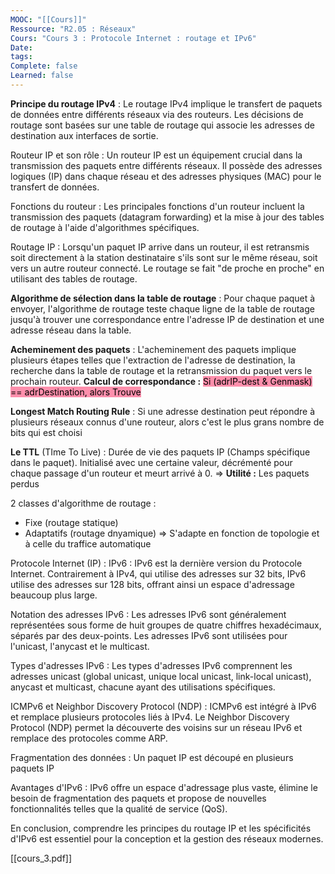 ```yaml
---
MOOC: "[[Cours]]"
Ressource: "R2.05 : Réseaux"
Cours: "Cours 3 : Protocole Internet : routage et IPv6"
Date: 
tags: 
Complete: false
Learned: false
---
```

**Principe du routage IPv4** : Le routage IPv4 implique le transfert de paquets de données entre différents réseaux via des routeurs. Les décisions de routage sont basées sur une table de routage qui associe les adresses de destination aux interfaces de sortie.

Routeur IP et son rôle : Un routeur IP est un équipement crucial dans la transmission des paquets entre différents réseaux. Il possède des adresses logiques (IP) dans chaque réseau et des adresses physiques (MAC) pour le transfert de données.

Fonctions du routeur : Les principales fonctions d'un routeur incluent la transmission des paquets (datagram forwarding) et la mise à jour des tables de routage à l'aide d'algorithmes spécifiques.

Routage IP : Lorsqu'un paquet IP arrive dans un routeur, il est retransmis soit directement à la station destinataire s'ils sont sur le même réseau, soit vers un autre routeur connecté. Le routage se fait "de proche en proche" en utilisant des tables de routage.

**Algorithme de sélection dans la table de routage** : Pour chaque paquet à envoyer, l'algorithme de routage teste chaque ligne de la table de routage jusqu'à trouver une correspondance entre l'adresse IP de destination et une adresse réseau dans la table.

**Acheminement des paquets** : L'acheminement des paquets implique plusieurs étapes telles que l'extraction de l'adresse de destination, la recherche dans la table de routage et la retransmission du paquet vers le prochain routeur.
**Calcul de correspondance :** <mark style="background: #FF5582A6;">Si (adrIP-dest & Genmask) == adrDestination, alors Trouve</mark>

**Longest Match Routing Rule** : Si une adresse destination peut répondre à plusieurs réseaux connus d'une routeur, alors c'est le plus grans nombre de bits qui est choisi

**Le TTL** (TIme To Live) : Durée de vie des paquets IP (Champs spécifique dans le paquet). Initialisé avec une certaine valeur, décrémenté pour chaque passage d'un routeur et meurt arrivé à 0.
⇒ **Utilité :** Les paquets perdus

2 classes d'algorithme de routage :
- Fixe (routage statique)
- Adaptatifs (routage dnyamique) ⇒ S'adapte en fonction de topologie et à celle du traffice automatique

Protocole Internet (IP) : IPv6 : IPv6 est la dernière version du Protocole Internet. Contrairement à IPv4, qui utilise des adresses sur 32 bits, IPv6 utilise des adresses sur 128 bits, offrant ainsi un espace d'adressage beaucoup plus large.

Notation des adresses IPv6 : Les adresses IPv6 sont généralement représentées sous forme de huit groupes de quatre chiffres hexadécimaux, séparés par des deux-points. Les adresses IPv6 sont utilisées pour l'unicast, l'anycast et le multicast.

Types d'adresses IPv6 : Les types d'adresses IPv6 comprennent les adresses unicast (global unicast, unique local unicast, link-local unicast), anycast et multicast, chacune ayant des utilisations spécifiques.

ICMPv6 et Neighbor Discovery Protocol (NDP) : ICMPv6 est intégré à IPv6 et remplace plusieurs protocoles liés à IPv4. Le Neighbor Discovery Protocol (NDP) permet la découverte des voisins sur un réseau IPv6 et remplace des protocoles comme ARP.

Fragmentation des données : Un paquet IP est découpé en plusieurs paquets IP

Avantages d'IPv6 : IPv6 offre un espace d'adressage plus vaste, élimine le besoin de fragmentation des paquets et propose de nouvelles fonctionnalités telles que la qualité de service (QoS).

En conclusion, comprendre les principes du routage IP et les spécificités d'IPv6 est essentiel pour la conception et la gestion des réseaux modernes.

[[cours_3.pdf]]